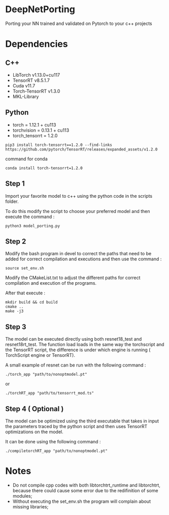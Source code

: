 # DeepNetPorting
Porting your NN trained and validated on Pytorch to your c++ projects

# Dependencies
## C++
- LibTorch v1.13.0+cu117
- TensorRT v8.5.1.7
- Cuda v11.7
- Torch-TensorRT v1.3.0
- MKL-Library

## Python
- torch = 1.12.1 + cu113
- torchvision = 0.13.1 + cu113
- torch_tensorrt = 1.2.0

```
pip3 install torch-tensorrt==1.2.0 --find-links https://github.com/pytorch/TensorRT/releases/expanded_assets/v1.2.0

```
command for conda
```
conda install torch-tensorrt=1.2.0

```
## Step 1
Import your favorite model to c++ using the python code in the scripts folder.

To do this modify the script to choose your preferred model and then execute the command :
```
python3 model_porting.py
```

## Step 2
Modify the bash program in devel to correct the paths that need to be added for correct compilation and executions and then use the command :
```
source set_env.sh
```

Modify the CMakeList.txt to adjust the different paths for correct compilation and execution of the programs.

After that execute :
```
mkdir build && cd build
cmake ..
make -j3
```

## Step 3
The model can be executed directly using both resnet18_test and resnet18rt_test. The function load loads in the same way the torchscript and the TensorRT script, the difference is under which engine is running ( TorchScript engine or TensorRT).


A small example of resnet can be run with the following command :
```
./torch_app "path/to/nonoptmodel.pt"
```
or
```
./torchRT_app "path/to/tensorrt_mod.ts"
```

## Step 4 ( Optional )
The model can be optimized using the third executable that takes in input the parameters traced by the python script and then uses TensorRT optimizations on the model.

It can be done using the following command :
```
./compiletorchRT_app "path/to/nonoptmodel.pt"
```

# Notes
- Do not compile cpp codes with both libtorchtrt_runtime and libtorchtrt, because there could cause some error due to the redifinition of some modules;
- Without executing the set_env.sh the program will complain about missing libraries;
